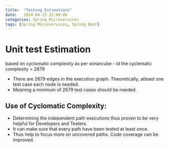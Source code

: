 ```yaml
---
title:  "Testing Estimations"
date:   2024-04-23 21:00:00
categories: Spring Microservices
tags: [Spring Microservices, Spring Boot]
---
```


# Unit test Estimation

based on cyclomatic complexity as per sonarcube - id the cyclematic complexity = 2679
* There are 2679 edges in the execution graph. Theoretically, atleast one test case each node is needed. 
* Meaning a minimum of 2679 test cases should be needed.

## Use of Cyclomatic Complexity:

* Determining the independent path executions thus proven to be very helpful for Developers and Testers.
* It can make sure that every path have been tested at least once.
* Thus help to focus more on uncovered paths. Code coverage can be improved.